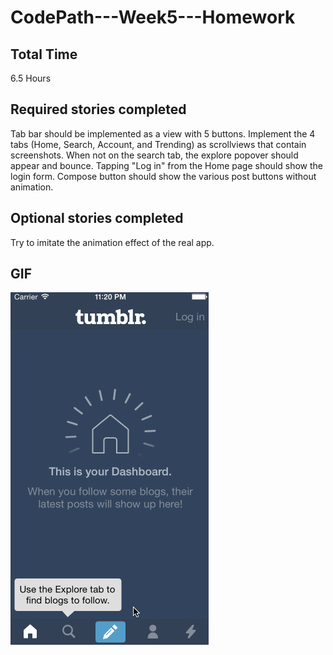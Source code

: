 CodePath---Week5---Homework
===========================

Total Time
--------
6.5 Hours


Required stories completed
--------

Tab bar should be implemented as a view with 5 buttons.
Implement the 4 tabs (Home, Search, Account, and Trending) as scrollviews that contain screenshots.
When not on the search tab, the explore popover should appear and bounce.
Tapping "Log in" from the Home page should show the login form.
Compose button should show the various post buttons without animation.

Optional stories completed
--------
Try to imitate the animation effect of the real app.


GIF
--------

![week5gif](/Week5/Week5Lice.gif)
